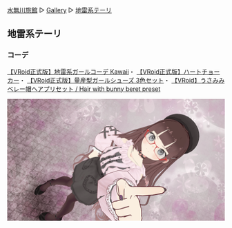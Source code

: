 [水無川旅館](/top) ▷ [Gallery](/gallery) ▷ [地雷系テーリ](/gallery/2024-06-09)

## 地雷系テーリ

### コーデ

[【VRoid正式版】地雷系ガールコーデ Kawaii](https://shiratori.booth.pm/items/4559284)・
[【VRoid正式版】ハートチョーカー](https://shiratori.booth.pm/items/4559154)・
[【VRoid正式版】量産型ガールシューズ 3色セット](https://shiratori.booth.pm/items/3706145)・
[【VRoid】うさみみベレー帽ヘアプリセット / Hair with bunny beret preset](https://oarishop.booth.pm/items/4449076)

<div class="center">
  <img src="/images/gallery/2024-06-09.png" alt="地雷系テーリ">
</div>

